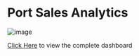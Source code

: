 # Port Sales Analytics

![image](https://github.com/user-attachments/assets/3845a84d-bedb-43a0-8aa7-282e366afc96)



[Click Here](https://app.powerbi.com/view?r=eyJrIjoiMDVjZjY0NWEtYTc3MC00NmIyLTg5NzktZmUwNDhjMDIyMjQxIiwidCI6ImFkNDZlNDM2LTJjYjktNDNhNS05MWIzLWRmNzJiMDhmNjUxNSJ9) to view the complete dashboard
